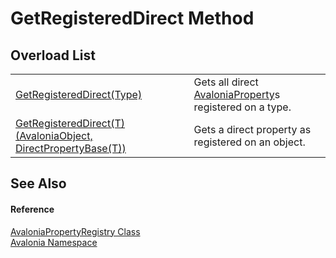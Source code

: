 # GetRegisteredDirect Method


## Overload List
<table>
<tr>
<td><a href="M_Avalonia_AvaloniaPropertyRegistry_GetRegisteredDirect">GetRegisteredDirect(Type)</a></td>
<td>Gets all direct <a href="T_Avalonia_AvaloniaProperty">AvaloniaProperty</a>s registered on a type.</td>
</tr>
<tr>
<td><a href="M_Avalonia_AvaloniaPropertyRegistry_GetRegisteredDirect__1">GetRegisteredDirect(T)(AvaloniaObject, DirectPropertyBase(T))</a></td>
<td>Gets a direct property as registered on an object.</td>
</tr>
</table>

## See Also


#### Reference
<a href="T_Avalonia_AvaloniaPropertyRegistry">AvaloniaPropertyRegistry Class</a>  
<a href="N_Avalonia">Avalonia Namespace</a>  
